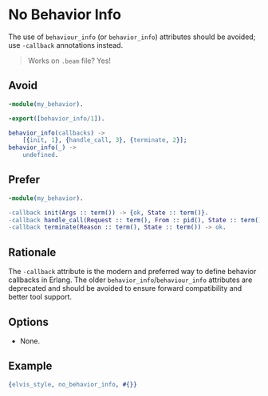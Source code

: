# No Behavior Info

The use of `behaviour_info` (or `behavior_info`) attributes should be avoided; use `-callback`
annotations instead.

> Works on `.beam` file? Yes!

## Avoid

```erlang
-module(my_behavior).

-export([behavior_info/1]).

behavior_info(callbacks) ->
    [{init, 1}, {handle_call, 3}, {terminate, 2}];
behavior_info(_) ->
    undefined.
```

## Prefer

```erlang
-module(my_behavior).

-callback init(Args :: term()) -> {ok, State :: term()}.
-callback handle_call(Request :: term(), From :: pid(), State :: term()) -> Result :: any().
-callback terminate(Reason :: term(), State :: term()) -> ok.
```

## Rationale

The `-callback` attribute is the modern and preferred way to define behavior callbacks in Erlang.
The older `behavior_info`/`behaviour_info` attributes are deprecated and should be avoided to
ensure forward compatibility and better tool support.

## Options

- None.

## Example

```erlang
{elvis_style, no_behavior_info, #{}}
```

